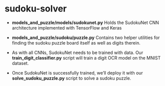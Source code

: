 # sudoku-solver

- **models_and_puzzle/models/sudokunet.py**  Holds the SudokuNet CNN architecture implemented with TensorFlow and Keras
- **models_and_puzzle/sudoku/puzzle.py**  Contains two helper utilities for finding the sudoku puzzle board itself as well as digits therein.

- As with all CNNs, SudokuNet needs to be trained with data. Our **train_digit_classifier.py** script will train a digit OCR model on the MNIST dataset.

- Once SudokuNet is successfully trained, we’ll deploy it with our **solve_sudoku_puzzle.py** script to solve a sudoku puzzle.
